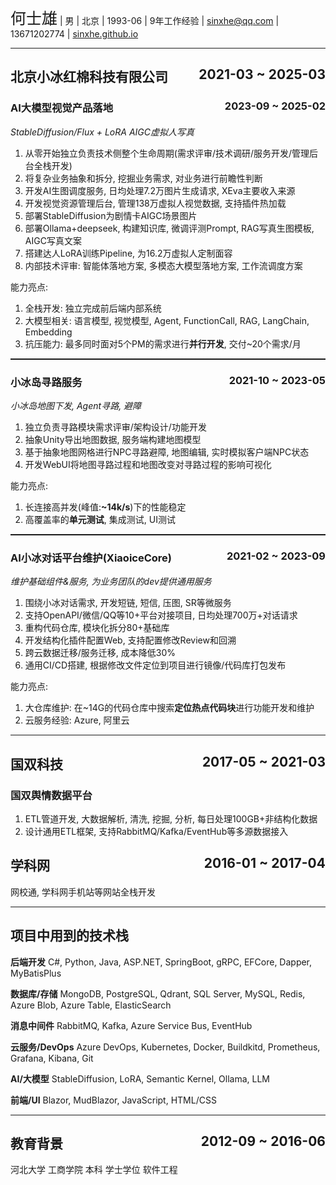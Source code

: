 ﻿<name><panel>何士雄</panel></name> | 男 | 北京 | 1993-06 | 9年工作经验 | sinxhe@qq.com | 13671202774 | <a href='https://sinxhe.github.io' target='_blank'>sinxhe.github.io</a>

---

## 北京小冰红棉科技有限公司 <date-range>2021-03 ~ 2025-03</date-range>

### <panel>AI大模型视觉产品落地</panel> <date-range>2023-09 ~ 2025-02</date-range>

*StableDiffusion/Flux + LoRA AIGC虚拟人写真*

1. 从零开始独立负责技术侧整个生命周期(需求评审/技术调研/服务开发/管理后台全栈开发)
1. 将复杂业务抽象和拆分, 挖掘业务需求, 对业务进行前瞻性判断
1. 开发<panel>AI生图调度服务</panel>, 日均处理7.2万图片生成请求, XEva主要收入来源
1. 开发<panel>视觉资源管理后台</panel>, 管理138万虚拟人视觉数据, 支持插件热加载
1. 部署StableDiffusion为剧情卡AIGC场景图片
1. 部署Ollama+deepseek, 构建知识库, 微调评测Prompt, RAG写真生图模板, AIGC写真文案
1. 搭建达人<panel>LoRA训练Pipeline</panel>, 为16.2万虚拟人定制面容
1. 内部技术评审: 智能体落地方案, 多模态大模型落地方案, 工作流调度方案

能力亮点:

1. 全栈开发: 独立完成前后端内部系统 
1. 大模型相关: 语言模型, 视觉模型, Agent, FunctionCall, RAG, LangChain, Embedding
1. 抗压能力: 最多同时面对5个PM的需求进行**并行开发**, 交付~20个需求/月

<hr class='hr-project'/> 

### <panel>小冰岛寻路服务</panel> <date-range>2021-10 ~ 2023-05</date-range>

*小冰岛地图下发, Agent寻路, 避障*

1. 独立负责寻路模块需求评审/架构设计/功能开发
1. 抽象Unity导出地图数据, 服务端构建地图模型
1. 基于抽象地图网格进行NPC寻路避障, 地图编辑, 实时模拟客户端NPC状态
1. 开发WebUI将地图寻路过程和地图改变对寻路过程的影响可视化

能力亮点:

1. 长连接高并发(峰值:**~14k/s**)下的性能稳定
1. 高覆盖率的**单元测试**, 集成测试, UI测试

<hr class='hr-project'/>

### AI小冰对话平台维护(XiaoiceCore) <date-range>2021-02 ~ 2023-09</date-range>

*维护基础组件&服务, 为业务团队的dev提供通用服务*

1. 围绕小冰对话需求, 开发短链, 短信, 压图, SR等微服务
1. 支持OpenAPI/微信/QQ等10+平台对接项目, 日均处理700万+对话请求
1. 重构代码仓库, 模块化拆分80+基础库
1. 开发结构化<panel>插件配置Web</panel>, 支持配置修改Review和回溯
1. 跨云数据迁移/服务迁移, 成本降低30%
1. 通用CI/CD搭建, 根据修改文件定位到项目进行镜像/代码库打包发布

能力亮点:

1. 大仓库维护: 在~14G的代码仓库中搜索**定位热点代码块**进行功能开发和维护
1. 云服务经验: Azure, 阿里云

---

## 国双科技 <date-range>2017-05 ~ 2021-03</date-range>

### 国双舆情数据平台

1. ETL管道开发, 大数据解析, 清洗, 挖掘, 分析, 每日处理100GB+非结构化数据
1. 设计通用ETL框架, 支持RabbitMQ/Kafka/EventHub等多源数据接入 

## 学科网 <date-range>2016-01 ~ 2017-04</date-range>

网校通, 学科网手机站等网站全栈开发

---

## 项目中用到的技术栈

**后端开发**
C#, Python, Java, ASP.NET, SpringBoot, gRPC, EFCore, Dapper, MyBatisPlus

**数据库/存储**
MongoDB, PostgreSQL, Qdrant, SQL Server, MySQL, Redis, Azure Blob, Azure Table, ElasticSearch

**消息中间件**
RabbitMQ, Kafka, Azure Service Bus, EventHub

**云服务/DevOps**
Azure DevOps, Kubernetes, Docker, Buildkitd, Prometheus, Grafana, Kibana, Git

**AI/大模型**
StableDiffusion, LoRA, Semantic Kernel, Ollama, LLM

**前端/UI**
Blazor, MudBlazor, JavaScript, HTML/CSS

---

## 教育背景 <date-range>2012-09 ~ 2016-06<date-range>

河北大学 工商学院    本科    学士学位    软件工程

<style>
name {
	font-size: 25px;
}
date-range {
	float: right;
}
.hr-project {
	border-top: 1px dashed;
    border-bottom: 0;
    /* border-color: gray; */
}
</style>